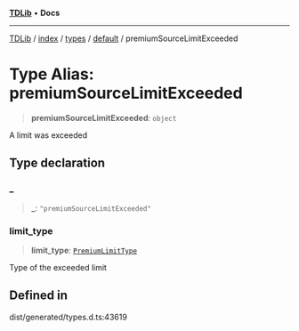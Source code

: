 [**TDLib**](../../../../../../README.md) • **Docs**

***

[TDLib](../../../../../../modules.md) / [index](../../../../../README.md) / [types](../../../README.md) / [default](../README.md) / premiumSourceLimitExceeded

# Type Alias: premiumSourceLimitExceeded

> **premiumSourceLimitExceeded**: `object`

A limit was exceeded

## Type declaration

### \_

> **\_**: `"premiumSourceLimitExceeded"`

### limit\_type

> **limit\_type**: [`PremiumLimitType`](PremiumLimitType.md)

Type of the exceeded limit

## Defined in

dist/generated/types.d.ts:43619
